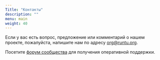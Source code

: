 ```yaml
---
Title: "Контакты"
description: ""
menu: main
weight: 40
---
```


Если у вас есть вопрос, предложение или комментарий о нашем проекте, пожалуйста, напишите нам по адресу org@runtu.org.

Посетите [форум сообщества](http://forum.runtu.org) для получения оперативной поддержки.